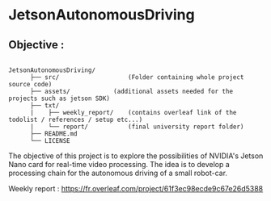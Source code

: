 # JetsonAutonomousDriving

## Objective :

<pre><code>
JetsonAutonomousDriving/
      ├── src/                   (Folder containing whole project source code)
      ├── assets/ 	         (additional assets needed for the projects such as jetson SDK)   
      ├── txt/                   
      |    ├── weekly_report/    (contains overleaf link of the todolist / references / setup etc...)
      |    └── report/           (final university report folder)
      ├── README.md		          
      └── LICENSE  
</pre></code>

The objective of this project is to explore the possibilities of NVIDIA's Jetson Nano card for real-time video processing. The idea is to develop a processing chain for the autonomous driving of a small robot-car.

Weekly report : https://fr.overleaf.com/project/61f3ec98ecde9c67e26d5388
